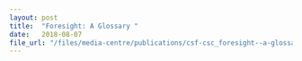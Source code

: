 ```yaml
---
layout: post
title:  "Foresight: A Glossary "
date:   2018-08-07
file_url: "/files/media-centre/publications/csf-csc_foresight--a-glossary.pdf"
---
```

